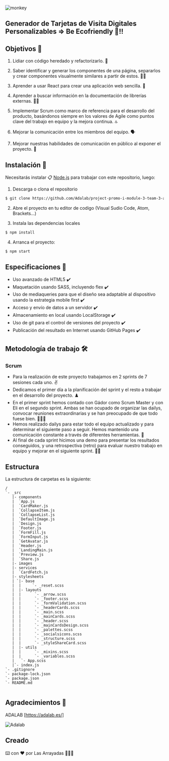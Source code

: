 ![monkey](https://gifsanimados.de/img-gifsanimados.de/c/computadoras/computadora-mono-tira-29.gif)



## Generador de Tarjetas de Visita Digitales Personalizables => Be Ecofriendly :seedling:!!



## Objetivos  :dart:

1.  Lidiar con código heredado y refactorizarlo. 🤯
    
2.  Saber identificar y generar los componentes de una página, separarlos y crear componentes          visualmente similares a partir de estos. 👩‍💻
    
3.  Aprender a usar React para crear una aplicación web sencilla. 🤬
    
4.  Aprender a buscar información en la documentación de librerías externas. 🕵️‍♀️
    
5.  Implementar Scrum como marco de referencia para el desarrollo del producto, basándonos siempre en los valores de Agile como puntos clave del trabajo en equipo y la mejora continua. :top:
    
6.  Mejorar la comunicación entre los miembros del equipo. 🗣️

7.  Mejorar nuestras habilidades de comunicación en público al exponer el proyecto. 🤭
    

## Instalación 🔧

Necesitarás instalar  📋 [Node.js](https://nodejs.org/) para trabajar con este repositorio, luego:

1. Descarga o clona el repositorio
```sh
$ git clone https://github.com/Adalab/project-promo-i-module-3-team-3-afternoon
```
2. Abre el proyecto en tu editor de codigo (Visual Sudio Code, Atom, Brackets...)

3. Instala las dependencias locales
```sh
$ npm install
```
4. Arranca el proyecto:
```sh
$ npm start
```
## Especificaciones  :scroll:

- Uso avanzado de HTML5  :heavy_check_mark:
- Maquetación usando SASS, incluyendo flex :heavy_check_mark:
- Uso de mediaqueries para que el diseño sea adaptable al dispositivo usando la estrategia mobile first :heavy_check_mark:
- Acceso y envío de datos a un servidor :heavy_check_mark:
- Almacenamiento en local usando LocalStorage :heavy_check_mark:
- Uso de git para el control de versiones del proyecto :heavy_check_mark:
- Publicación del resultado en Internet usando GitHub Pages :heavy_check_mark:

## Metodología de trabajo  🛠️

### Scrum

- Para la realización de este proyecto trabajamos en 2 sprints de 7 sesiones cada uno. :v:
- Dedicamos el primer día a la planificación del sprint y el resto a trabajar en el desarrollo del proyecto. ♟️
- En el primer sprint hemos contado con Gádor como Scrum Master y con Eli en el segundo sprint. Ambas se han ocupado de organizar las dailys, convocar reuniones extraordinarias y  se han preocupado de que todo fuese bien.  🧘🏻‍♀️
- Hemos realizado dailys para estar todo el equipo actualizado y para determinar el siguiente paso a seguir. Hemos mantenido una comunicación constante a través de diferentes herramientas. 🌇
- Al final de cada sprint hicimos una demo para presentar los resultados conseguidos, y una retrospectiva (retro) para evaluar nuestro trabajo en equipo y mejorar en el siguiente sprint. 👩‍🏫


## Estructura

La estructura de carpetas es la siguiente:

```
/
`- _src
   |- components
   |  `App.js
   |  `CardMaker.js
   |  `CollapseItem.js
   |  `CollapseList.js
   |  `DefaultImage.js
   |  `Design.js
   |  `Footer.js   
   |  `FormFill.js
   |  `FormInput.js
   |  `GetAvatar.js
   |  `Header.js
   |  `LandingMain.js 
   |  `Preview.js
   |  `Share.js
   |- images
   |- services
   |  `CardFetch.js
   |- stylesheets
   | `|- base 
   |  |     `- _reset.scss
   |  |- layouts
   |  |      `- _arrow.scss
   |  |      `- _footer.scss
   |  |      `- _formValidation.scss
   |  |      `- _headerCards.scss
   |  |      `- _main.scss
   |  |      `- _mainCards.scss
   |  |      `- _header.scss
   |  |      `- _mainCardsDesign.scss
   |  |      `- _palettes.scss
   |  |      `- _socialsicons.scss
   |  |      `- _structure.scss
   |  |      `- _styleShareCard.scss     
   |  |- utils
   |  |      `- _mixins.scss
   |  |      `- _variables.scss
   |   `- App.scss
   |`- index.js
`- .gitignore
`- package-lock.json
`- package.json
`- README.md
 
```

   
## Agradecimientos  :loudspeaker:

ADALAB [https://adalab.es/] 

![Adalab](https://firebasestorage.googleapis.com/v0/b/gitbook-28427.appspot.com/o/assets%2F-LZZ7_HREMZMUMXiWrCj%2F-LZZ7xHB1bnkIxUrw_Yx%2F-LZZ83Upae8RuHPxHpB8%2Fadalab_brand.png?generation=1551089555419087&alt=media)


## Creado 

⌨️ con ❤️ por Las Arrayadas :speak_no_evil::hear_no_evil::see_no_evil:
